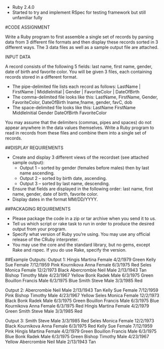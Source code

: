 - Ruby 2.4.0
- Started to try and implement RSpec for testing framework but still unfamiliar fully






#CODE ASSIGNMENT

Write a Ruby program to first assemble a single set of records by parsing data from 3 different file formats and then display these records sorted in 3 different ways. The 3 data files as well as a sample output file are attached.

INPUT DATA

A record consists of the following 5 fields: last name, first name, gender, date of birth and favorite color. You will be given 3 files, each containing records stored in a different format.

  - The pipe-delimited file lists each record as follows:
    LastName | FirstName | MiddleInitial | Gender | FavoriteColor | DateOfBirth
  - The comma-delimited file looks like this:
    LastName, FirstName, Gender, FavoriteColor, DateOfBirth
    lname,fname, gender, favC, dob
  - The space-delimited file looks like this:
    LastName FirstName MiddleInitial Gender DateOfBirth FavoriteColor

You may assume that the delimiters (commas, pipes and spaces) do not appear anywhere in the data values themselves. Write a Ruby program to read in records from these files and combine them into a single set of records.

##DISPLAY REQUIREMENTS

- Create and display 3 different views of the recordset (see attached sample output):
  - Output 1 – sorted by gender (females before males) then by last name ascending.
  - Output 2 – sorted by birth date, ascending.
  - Output 3 – sorted by last name, descending.
- Ensure that fields are displayed in the following order: last name, first name, gender, date of birth, favorite color.
- Display dates in the format MM/DD/YYYY.

##PACKAGING REQUIREMENTS

- Please package the code in a zip or tar archive when you send it to us.
- Tell us which script or rake task to run in order to produce the desired output from your program.
- Specify what version of Ruby you’re using. You may use any official release of the CRuby interpreter.
- You may use the core and the standard library, but no gems, except Rake and rspec. If you do use Rake, specify the version.


##Example Outputs:
Output 1:
Hingis Martina Female 4/2/1979 Green
Kelly Sue Female 7/12/1959 Pink
Kournikova Anna Female 6/3/1975 Red
Seles Monica Female 12/2/1973 Black
Abercrombie Neil Male 2/13/1943 Tan
Bishop Timothy Male 4/23/1967 Yellow
Bonk Radek Male 6/3/1975 Green
Bouillon Francis Male 6/3/1975 Blue
Smith Steve Male 3/3/1985 Red

Output 2:
Abercrombie Neil Male 2/13/1943 Tan
Kelly Sue Female 7/12/1959 Pink
Bishop Timothy Male 4/23/1967 Yellow
Seles Monica Female 12/2/1973 Black
Bonk Radek Male 6/3/1975 Green
Bouillon Francis Male 6/3/1975 Blue
Kournikova Anna Female 6/3/1975 Red
Hingis Martina Female 4/2/1979 Green
Smith Steve Male 3/3/1985 Red

Output 3:
Smith Steve Male 3/3/1985 Red
Seles Monica Female 12/2/1973 Black
Kournikova Anna Female 6/3/1975 Red
Kelly Sue Female 7/12/1959 Pink
Hingis Martina Female 4/2/1979 Green
Bouillon Francis Male 6/3/1975 Blue
Bonk Radek Male 6/3/1975 Green
Bishop Timothy Male 4/23/1967 Yellow
Abercrombie Neil Male 2/13/1943 Tan
